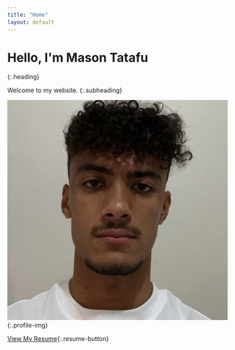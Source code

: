 ```yaml
---
title: "Home"
layout: default
---
```


# Hello, I'm Mason Tatafu
{:.heading}

Welcome to my website.
{:.subheading}

![Mason Tatafu](IMG_5131.jpg){:.profile-img}

[View My Resume](Mason%20Tatafu%20Current%20Resume%20-%202025.pdf){:.resume-button}


